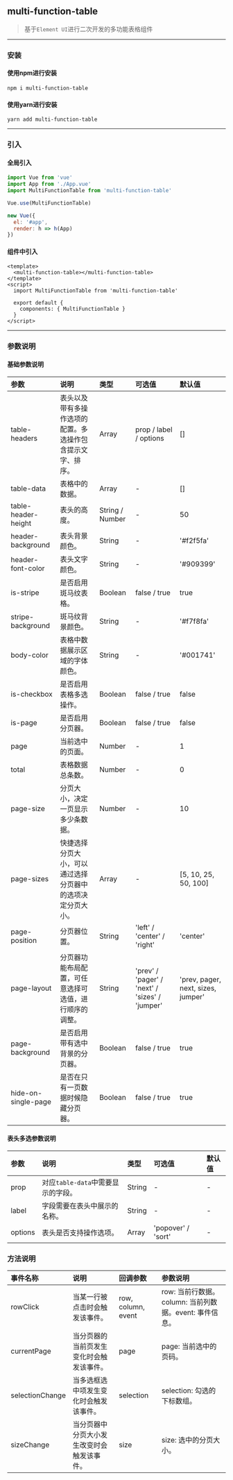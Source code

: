 ## multi-function-table

> 基于`Element UI`进行二次开发的多功能表格组件

---

### 安装

#### 使用npm进行安装

```shell script
npm i multi-function-table
```

#### 使用yarn进行安装

```shell script
yarn add multi-function-table
```

---

### 引入

#### 全局引入

```javascript
import Vue from 'vue'
import App from './App.vue'
import MultiFunctionTable from 'multi-function-table'

Vue.use(MultiFunctionTable)

new Vue({
  el: '#app',
  render: h => h(App)
})
```

#### 组件中引入

```vue
<template>
  <multi-function-table></multi-function-table>
</template>
<script>
  import MultiFunctionTable from 'multi-function-table'

  export default {
    components: { MultiFunctionTable }
  }
</script>
```

---

### 参数说明

#### 基础参数说明

|参数|说明|类型|可选值|默认值
|:----|:----|:----|:----|:----|
|table-headers|表头以及带有多操作选项的配置。多选操作包含提示文字、排序。|Array|prop / label / options|[]|
|table-data|表格中的数据。|Array|-|[]|
|table-header-height|表头的高度。|String / Number|-|50|
|header-background|表头背景颜色。|String|-|'#f2f5fa'|
|header-font-color|表头文字颜色。|String|-|'#909399'|
|is-stripe|是否启用斑马纹表格。|Boolean|false / true|true|
|stripe-background|斑马纹背景颜色。|String|-|'#f7f8fa'|
|body-color|表格中数据展示区域的字体颜色。|String|-|'#001741'|
|is-checkbox|是否启用表格多选操作。|Boolean|false / true|false|
|is-page|是否启用分页器。|Boolean|false / true|false|
|page|当前选中的页面。|Number|-|1|
|total|表格数据总条数。|Number|-|0|
|page-size|分页大小，决定一页显示多少条数据。|Number|-|10|
|page-sizes|快捷选择分页大小，可以通过选择分页器中的选项决定分页大小。|Array|-|[5, 10, 25, 50, 100]|
|page-position|分页器位置。|String|'left' / 'center' / 'right'|'center'|
|page-layout|分页器功能布局配置，可任意选择可选值，进行顺序的调整。|String|'prev' / 'pager' / 'next' / 'sizes' / 'jumper'|'prev, pager, next, sizes, jumper'|
|page-background|是否启用带有选中背景的分页器。|Boolean|false / true|true|
|hide-on-single-page|是否在只有一页数据时候隐藏分页器。|Boolean|false / true|true|

#### 表头多选参数说明

|参数|说明|类型|可选值|默认值
|:----|:----|:----|:----|:----|
|prop|对应`table-data`中需要显示的字段。|String|-|-|
|label|字段需要在表头中展示的名称。|String|-|-|
|options|表头是否支持操作选项。|Array|'popover' / 'sort'|-|

### 方法说明

|事件名称|说明|回调参数|参数说明
|:----|:----|:----|:----|
|rowClick|当某一行被点击时会触发该事件。|row, column, event|row: 当前行数据。column: 当前列数据。event: 事件信息。|
|currentPage|当分页器的当前页发生变化时会触发该事件。|page|page: 当前选中的页码。|
|selectionChange|当多选框选中项发生变化时会触发该事件。|selection|selection: 勾选的下标数组。|
|sizeChange|当分页器中分页大小发生改变时会触发该事件。|size|size: 选中的分页大小。|
